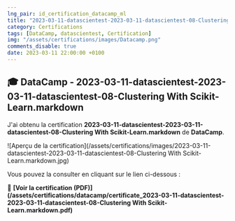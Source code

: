 ```yaml
---
lng_pair: id_certification_datacamp_ml
title: "2023-03-11-datascientest-2023-03-11-datascientest-08-Clustering With Scikit-Learn.markdown"
category: Certifications
tags: [DataCamp, datascientest, Certification]
img: "/assets/certifications/images/Datacamp.png"
comments_disable: true
date: 2023-03-11 22:00:00 +0100
---
```


## 🎓 DataCamp - 2023-03-11-datascientest-2023-03-11-datascientest-08-Clustering With Scikit-Learn.markdown

J'ai obtenu la certification **2023-03-11-datascientest-2023-03-11-datascientest-08-Clustering With Scikit-Learn.markdown** de **DataCamp**.

![Aperçu de la certification](/assets/certifications/images/2023-03-11-datascientest-2023-03-11-datascientest-08-Clustering With Scikit-Learn.markdown.jpg)  

Vous pouvez la consulter en cliquant sur le lien ci-dessous :

📜 **[Voir la certification (PDF)](/assets/certifications/datacamp/certificate_2023-03-11-datascientest-2023-03-11-datascientest-08-Clustering With Scikit-Learn.markdown.pdf)** 
